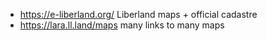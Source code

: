 
* https://e-liberland.org/ Liberland maps + official cadastre
* https://lara.ll.land/maps many links to many maps
<br>

